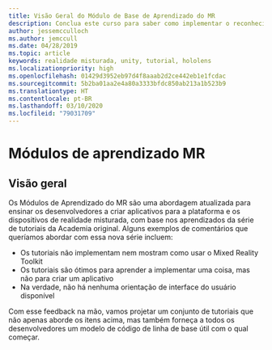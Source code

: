 ```yaml
---
title: Visão Geral do Módulo de Base de Aprendizado do MR
description: Conclua este curso para saber como implementar o reconhecimento facial do Azure em um aplicativo de realidade misturada.
author: jessemcculloch
ms.author: jemccull
ms.date: 04/28/2019
ms.topic: article
keywords: realidade misturada, unity, tutorial, hololens
ms.localizationpriority: high
ms.openlocfilehash: 01429d3952eb97d4f8aaab2d2ce442eb1e1fcdac
ms.sourcegitcommit: 5b2ba01aa2e4a80a3333bfdc850ab213a1b523b9
ms.translationtype: HT
ms.contentlocale: pt-BR
ms.lasthandoff: 03/10/2020
ms.locfileid: "79031709"
---
```

# <a name="mr-learning-modules"></a>Módulos de aprendizado MR

## <a name="overview"></a>Visão geral

Os Módulos de Aprendizado do MR são uma abordagem atualizada para ensinar os desenvolvedores a criar aplicativos para a plataforma e os dispositivos de realidade misturada, com base nos aprendizados da série de tutoriais da Academia original. Alguns exemplos de comentários que queríamos abordar com essa nova série incluem:

* Os tutoriais não implementam nem mostram como usar o Mixed Reality Toolkit
* Os tutoriais são ótimos para aprender a implementar uma coisa, mas não para criar um aplicativo
* Na verdade, não há nenhuma orientação de interface do usuário disponível

Com esse feedback na mão, vamos projetar um conjunto de tutoriais que não apenas aborde os itens acima, mas também forneça a todos os desenvolvedores um modelo de código de linha de base útil com o qual começar.
